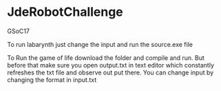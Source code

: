 # JdeRobotChallenge
GSoC17

To run labarynth just change the input and run the source.exe file

To Run the game of life download the folder and compile and run. 
But before that make sure you open output.txt in text editor which constantly refreshes the txt file and observe out put there.
You can change input by changing the format in input.txt
